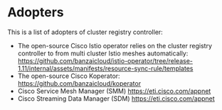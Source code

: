# Adopters

This is a list of adopters of cluster registry controller:

- The open-source Cisco Istio operator relies on the cluster registry controller to from multi cluster Istio meshes
  automatically: https://github.com/banzaicloud/istio-operator/tree/release-1.11/internal/assets/manifests/resource-sync-rule/templates
- The open-source Cisco Koperator: https://github.com/banzaicloud/koperator
- Cisco Service Mesh Manager (SMM) https://eti.cisco.com/appnet
- Cisco Streaming Data Manager (SDM) https://eti.cisco.com/appnet
